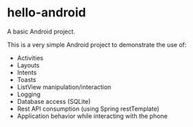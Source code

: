 # hello-android
A basic Android project.

This is a very simple Android project to demonstrate the use of:

* Activities
* Layouts
* Intents
* Toasts
* ListView manipulation/interaction
* Logging
* Database access (SQLite)
* Rest API consumption (using Spring restTemplate)
* Application behavior while interacting with the phone
